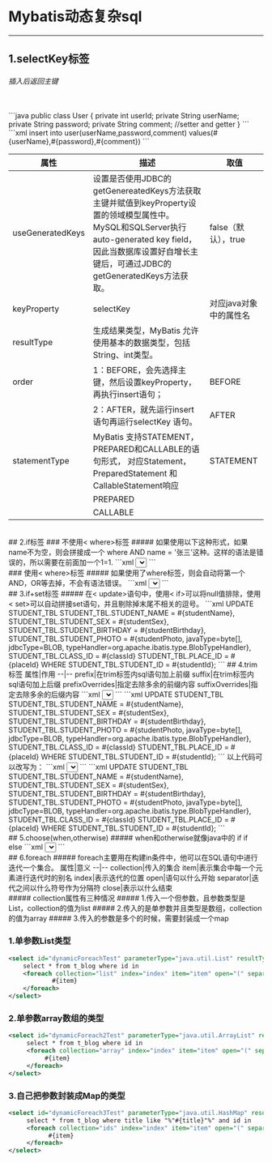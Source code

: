 # Mybatis动态复杂sql
---
## 1.selectKey标签
###### 插入后返回主键
<br>
```java
public class User {  
    private int userId;  
    private String userName;  
    private String password;  
    private String comment;  
    //setter and getter  
}  
```
```xml
<insert id="insertAndGetId" useGeneratedKeys="true" keyProperty="userId" parameterType="com.chenzhou.mybatis.User">  
    insert into user(userName,password,comment)  
    values(#{userName},#{password},#{comment})  
</insert>  
```

属性 |	描述 |取值
---- | ----- | ----
useGeneratedKeys|设置是否使用JDBC的getGenereatedKeys方法获取主键并赋值到keyProperty设置的领域模型属性中。MySQL和SQLServer执行auto-generated key field，因此当数据库设置好自增长主键后，可通过JDBC的getGeneratedKeys方法获取。|false（默认），true
keyProperty |	selectKey | 对应java对象中的属性名	 
resultType |	生成结果类型，MyBatis 允许使用基本的数据类型，包括String、int类型。|	 
order	| 1：BEFORE，会先选择主键，然后设置keyProperty，再执行insert语句；|BEFORE
      |2：AFTER，就先运行insert语句再运行selectKey 语句。	|AFTER
statementType|	MyBatis 支持STATEMENT，PREPARED和CALLABLE的语句形式， 对应Statement，PreparedStatement 和CallableStatement响应|STATEMENT
||PREPARED
||CALLABLE
<br>
## 2.if标签
### 不使用< where>标签
##### 如果使用以下这种形式，如果name不为空，则会拼接成一个 where AND name = '张三'这种。这样的语法是错误的，所以需要在前面加一个1=1.
```xml
<select>
select id,name
from user
where 1 = 1
<if test="name != null and name != ' ' ">  
    AND name = #{name, jdbcType=VARCHAR}  
</if>  
</select>
```
<br>
### 使用< where>标签
##### 如果使用了where标签，则会自动将第一个AND，OR等去掉，不会有语法错误。
```xml
<select>
select id,name
from user
<where>
<if test="name != null and name != ' ' ">  
    AND name = #{name, jdbcType=VARCHAR}  
</if>  
</select>
```
<br>
## 3.if+set标签
##### 在< update>语句中，使用< if>可以将null值排除，使用< set>可以自动拼接set语句，并且剔除掉末尾不相关的逗号。
```xml
<update id="updateStudent_if_set" parameterType="liming.student.manager.data.model.StudentEntity">  
    UPDATE STUDENT_TBL  
    <set>  
        <if test="studentName != null and studentName != '' ">  
            STUDENT_TBL.STUDENT_NAME = #{studentName},  
        </if>  
        <if test="studentSex != null and studentSex != '' ">  
            STUDENT_TBL.STUDENT_SEX = #{studentSex},  
        </if>  
        <if test="studentBirthday != null ">  
            STUDENT_TBL.STUDENT_BIRTHDAY = #{studentBirthday},  
        </if>  
        <if test="studentPhoto != null ">  
            STUDENT_TBL.STUDENT_PHOTO = #{studentPhoto, javaType=byte[], jdbcType=BLOB, typeHandler=org.apache.ibatis.type.BlobTypeHandler},  
        </if>  
        <if test="classId != '' ">  
            STUDENT_TBL.CLASS_ID = #{classId}  
        </if>  
        <if test="placeId != '' ">  
            STUDENT_TBL.PLACE_ID = #{placeId}  
        </if>  
    </set>  
    WHERE STUDENT_TBL.STUDENT_ID = #{studentId};      
</update>  
```
## 4.trim标签
属性|作用
--|--
prefix|在trim标签内sql语句加上前缀
suffix|在trim标签内sql语句加上后缀
prefixOverrides|指定去除多余的前缀内容
suffixOverrides|指定去除多余的后缀内容
```xml
<select>
select id,name
from user
where 1 = 1
<if test="name != null and name != ' ' ">  
    AND name = #{name, jdbcType=VARCHAR}  
</if>  
</select>
```
```xml
<update id="updateStudent_if_set" parameterType="liming.student.manager.data.model.StudentEntity">  
    UPDATE STUDENT_TBL  
    <set>  
        <if test="studentName != null and studentName != '' ">  
            STUDENT_TBL.STUDENT_NAME = #{studentName},  
        </if>  
        <if test="studentSex != null and studentSex != '' ">  
            STUDENT_TBL.STUDENT_SEX = #{studentSex},  
        </if>  
        <if test="studentBirthday != null ">  
            STUDENT_TBL.STUDENT_BIRTHDAY = #{studentBirthday},  
        </if>  
        <if test="studentPhoto != null ">  
            STUDENT_TBL.STUDENT_PHOTO = #{studentPhoto, javaType=byte[], jdbcType=BLOB, typeHandler=org.apache.ibatis.type.BlobTypeHandler},  
        </if>  
        <if test="classId != '' ">  
            STUDENT_TBL.CLASS_ID = #{classId}  
        </if>  
        <if test="placeId != '' ">  
            STUDENT_TBL.PLACE_ID = #{placeId}  
        </if>  
    </set>  
    WHERE STUDENT_TBL.STUDENT_ID = #{studentId};      
</update>  
```
以上代码可以改写为：
```xml
<select>
select id,name
from user
<trim prefix="WHERE" prefixOverrides="AND|OR">
    <if test="name != null and name != ' ' ">  
        AND name = #{name, jdbcType=VARCHAR}  
    </if>  
<trim>
</select>
```
```xml
<update id="updateStudent_if_set" parameterType="liming.student.manager.data.model.StudentEntity">  
    UPDATE STUDENT_TBL  
    <trim prefix="SET" suffixOverrides=",">  
        <if test="studentName != null and studentName != '' ">  
            STUDENT_TBL.STUDENT_NAME = #{studentName},  
        </if>  
        <if test="studentSex != null and studentSex != '' ">  
            STUDENT_TBL.STUDENT_SEX = #{studentSex},  
        </if>  
        <if test="studentBirthday != null ">  
            STUDENT_TBL.STUDENT_BIRTHDAY = #{studentBirthday},  
        </if>  
        <if test="studentPhoto != null ">  
            STUDENT_TBL.STUDENT_PHOTO = #{studentPhoto, javaType=byte[], jdbcType=BLOB, typeHandler=org.apache.ibatis.type.BlobTypeHandler},  
        </if>  
        <if test="classId != '' ">  
            STUDENT_TBL.CLASS_ID = #{classId}  
        </if>  
        <if test="placeId != '' ">  
            STUDENT_TBL.PLACE_ID = #{placeId}  
        </if>  
    </trim>  
    WHERE STUDENT_TBL.STUDENT_ID = #{studentId};      
</update>  
```
<br>
## 5.choose(when,otherwise)
##### when和otherwise就像java中的 if if else
```xml
<select id="getStudentList_choose" resultMap="resultMap_studentEntity" parameterType="liming.student.manager.data.model.StudentEntity">  
    SELECT ST.STUDENT_ID,  
           ST.STUDENT_NAME,  
           ST.STUDENT_SEX,  
           ST.STUDENT_BIRTHDAY,  
           ST.STUDENT_PHOTO,  
           ST.CLASS_ID,  
           ST.PLACE_ID  
      FROM STUDENT_TBL ST   
    <where>  
        <choose>  
            <when test="studentName !=null ">  
                ST.STUDENT_NAME LIKE CONCAT(CONCAT('%', #{studentName, jdbcType=VARCHAR}),'%')  
            </when >  
            <when test="studentSex != null and studentSex != '' ">  
                AND ST.STUDENT_SEX = #{studentSex, jdbcType=INTEGER}  
            </when >  
            <when test="studentBirthday != null ">  
                AND ST.STUDENT_BIRTHDAY = #{studentBirthday, jdbcType=DATE}  
            </when >  
            <when test="classId != null and classId!= '' ">  
                AND ST.CLASS_ID = #{classId, jdbcType=VARCHAR}  
            </when >  
            <when test="classEntity != null and classEntity.classId !=null and classEntity.classId !=' ' ">  
                AND ST.CLASS_ID = #{classEntity.classId, jdbcType=VARCHAR}  
            </when >  
            <when test="placeId != null and placeId != '' ">  
                AND ST.PLACE_ID = #{placeId, jdbcType=VARCHAR}  
            </when >  
            <when test="placeEntity != null and placeEntity.placeId != null and placeEntity.placeId != '' ">  
                AND ST.PLACE_ID = #{placeEntity.placeId, jdbcType=VARCHAR}  
            </when >  
            <when test="studentId != null and studentId != '' ">  
                AND ST.STUDENT_ID = #{studentId, jdbcType=VARCHAR}  
            </when >  
            <otherwise>  
                1=1
            </otherwise>  
        </choose>  
    </where>    
</select>
```
<br>
## 6.foreach
##### foreach主要用在构建in条件中，他可以在SQL语句中进行迭代一个集合。
属性|意义
--|--
collection|传入的集合
item|表示集合中每一个元素进行迭代时的别名
index|表示迭代的位置
open|语句以什么开始
separator|迭代之间以什么符号作为分隔符
close|表示以什么结束
<br>
##### collection属性有三种情况
##### 1.传入一个但参数，且参数类型是List，collection的值为list
##### 2.传入的是单参数并且类型是数组，collection的值为array
##### 3.传入的参数是多个的时候，需要封装成一个map

### 1.单参数List类型
```xml
<select id="dynamicForeachTest" parameterType="java.util.List" resultType="Blog">
    select * from t_blog where id in
    <foreach collection="list" index="index" item="item" open="(" separator="," close=")">
            #{item}       
    </foreach>
</select>
```
### 2.单参数array数组的类型
```xml
<select id="dynamicForeach2Test" parameterType="java.util.ArrayList" resultType="Blog">
     select * from t_blog where id in
     <foreach collection="array" index="index" item="item" open="(" separator="," close=")">
          #{item}
     </foreach>
</select>
```
### 3.自己把参数封装成Map的类型
```xml
<select id="dynamicForeach3Test" parameterType="java.util.HashMap" resultType="Blog">
     select * from t_blog where title like "%"#{title}"%" and id in
     <foreach collection="ids" index="index" item="item" open="(" separator="," close=")">
           #{item}
     </foreach>
</select>
```
